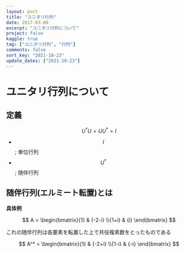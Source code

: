 ```yaml
---
layout: post
title: "ユニタリ行列"
date: 2017-03-08
excerpt: "ユニタリ行列について"
project: false
kaggle: true
tag: ["ユニタリ行列", "行列"]
comments: false
sort_key: "2021-10-23"
update_dates: ["2021-10-23"]
---
```


# ユニタリ行列について

## 定義

$$
U^* U = UU^* = I
$$

 - $$I$$; 単位行列
 - $$U^*$$; 随伴行列

## 随伴行列(エルミート転置)とは

**具体例**

$$
A = \begin{bmatrix}{1} & {-2-i} \\{1+i} & {i} \end{bmatrix}
$$

これの随伴行列は各要素を転置した上で共役複素数をとったものである

$$
A^* = \begin{bmatrix}{1} & {-2+i} \\{1-i} & {-i} \end{bmatrix}
$$



